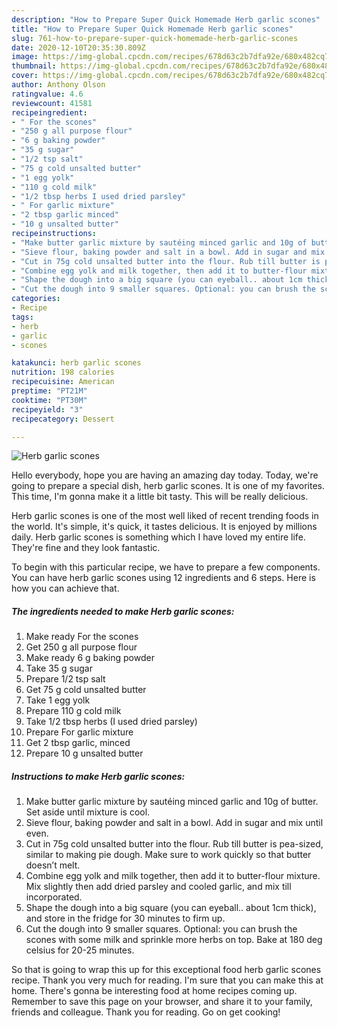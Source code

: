 ```yaml
---
description: "How to Prepare Super Quick Homemade Herb garlic scones"
title: "How to Prepare Super Quick Homemade Herb garlic scones"
slug: 761-how-to-prepare-super-quick-homemade-herb-garlic-scones
date: 2020-12-10T20:35:30.809Z
image: https://img-global.cpcdn.com/recipes/678d63c2b7dfa92e/680x482cq70/herb-garlic-scones-recipe-main-photo.jpg
thumbnail: https://img-global.cpcdn.com/recipes/678d63c2b7dfa92e/680x482cq70/herb-garlic-scones-recipe-main-photo.jpg
cover: https://img-global.cpcdn.com/recipes/678d63c2b7dfa92e/680x482cq70/herb-garlic-scones-recipe-main-photo.jpg
author: Anthony Olson
ratingvalue: 4.6
reviewcount: 41581
recipeingredient:
- " For the scones"
- "250 g all purpose flour"
- "6 g baking powder"
- "35 g sugar"
- "1/2 tsp salt"
- "75 g cold unsalted butter"
- "1 egg yolk"
- "110 g cold milk"
- "1/2 tbsp herbs I used dried parsley"
- " For garlic mixture"
- "2 tbsp garlic minced"
- "10 g unsalted butter"
recipeinstructions:
- "Make butter garlic mixture by sautéing minced garlic and 10g of butter. Set aside until mixture is cool."
- "Sieve flour, baking powder and salt in a bowl. Add in sugar and mix until even."
- "Cut in 75g cold unsalted butter into the flour. Rub till butter is pea-sized, similar to making pie dough. Make sure to work quickly so that butter doesn’t melt."
- "Combine egg yolk and milk together, then add it to butter-flour mixture. Mix slightly then add dried parsley and cooled garlic, and mix till incorporated."
- "Shape the dough into a big square (you can eyeball.. about 1cm thick), and store in the fridge for 30 minutes to firm up."
- "Cut the dough into 9 smaller squares. Optional: you can brush the scones with some milk and sprinkle more herbs on top. Bake at 180 deg celsius for 20-25 minutes."
categories:
- Recipe
tags:
- herb
- garlic
- scones

katakunci: herb garlic scones 
nutrition: 198 calories
recipecuisine: American
preptime: "PT21M"
cooktime: "PT30M"
recipeyield: "3"
recipecategory: Dessert

---
```



![Herb garlic scones](https://img-global.cpcdn.com/recipes/678d63c2b7dfa92e/680x482cq70/herb-garlic-scones-recipe-main-photo.jpg)

Hello everybody, hope you are having an amazing day today. Today, we're going to prepare a special dish, herb garlic scones. It is one of my favorites. This time, I'm gonna make it a little bit tasty. This will be really delicious.

Herb garlic scones is one of the most well liked of recent trending foods in the world. It's simple, it's quick, it tastes delicious. It is enjoyed by millions daily. Herb garlic scones is something which I have loved my entire life. They're fine and they look fantastic.




To begin with this particular recipe, we have to prepare a few components. You can have herb garlic scones using 12 ingredients and 6 steps. Here is how you can achieve that.

<!--inarticleads1-->

##### The ingredients needed to make Herb garlic scones:

1. Make ready  For the scones
1. Get 250 g all purpose flour
1. Make ready 6 g baking powder
1. Take 35 g sugar
1. Prepare 1/2 tsp salt
1. Get 75 g cold unsalted butter
1. Take 1 egg yolk
1. Prepare 110 g cold milk
1. Take 1/2 tbsp herbs (I used dried parsley)
1. Prepare  For garlic mixture
1. Get 2 tbsp garlic, minced
1. Prepare 10 g unsalted butter




<!--inarticleads2-->

##### Instructions to make Herb garlic scones:

1. Make butter garlic mixture by sautéing minced garlic and 10g of butter. Set aside until mixture is cool.
1. Sieve flour, baking powder and salt in a bowl. Add in sugar and mix until even.
1. Cut in 75g cold unsalted butter into the flour. Rub till butter is pea-sized, similar to making pie dough. Make sure to work quickly so that butter doesn’t melt.
1. Combine egg yolk and milk together, then add it to butter-flour mixture. Mix slightly then add dried parsley and cooled garlic, and mix till incorporated.
1. Shape the dough into a big square (you can eyeball.. about 1cm thick), and store in the fridge for 30 minutes to firm up.
1. Cut the dough into 9 smaller squares. Optional: you can brush the scones with some milk and sprinkle more herbs on top. Bake at 180 deg celsius for 20-25 minutes.




So that is going to wrap this up for this exceptional food herb garlic scones recipe. Thank you very much for reading. I'm sure that you can make this at home. There's gonna be interesting food at home recipes coming up. Remember to save this page on your browser, and share it to your family, friends and colleague. Thank you for reading. Go on get cooking!
